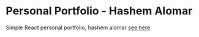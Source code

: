 # Personal Portfolio - Hashem Alomar

Simple React personal portfolio, hashem alomar
[see here](https://hashemalo.netlify.app/)
